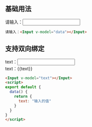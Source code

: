 ## 基础用法
请输入：<Input v-model="data"></Input>

``` html
请输入：<Input v-model="data"></Input>
```

## 支持双向绑定
text：<Input v-model="text"></Input>   
text：{{text}}

<script>
  export default {
  data() {
    return {
      text: "输入的值"
    }
  }
}
</script>


```html js
<Input v-model="text"></Input>
<script>
export default {
  data() {
    return {
      text: "输入的值"
    }
  }
}
</script>
```